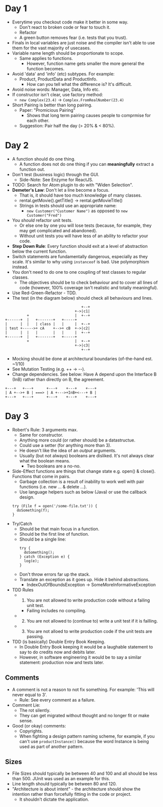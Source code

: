 # Day 1

* Everytime you checkout code make it better in some way.
  * Don't react to broken code or fear to touch it.
  * Refactor
  * A green button removes fear (i.e. tests that you trust).
* Finals in local variables are just noise and the compiler isn't able to use them for the vast majority of usecases.
* Variable name length should be proportionate to scope.
  * Same applies to functions.
    * However, function name gets smaller the more general the function becomes.
* Avoid 'data' and 'info' (etc) subtypes. For example:
  * Product, ProductData and ProductInfo.
    * How can you tell what the difference is? It's difficult.
* Avoid noise words: Manager, Data, Info etc.
* If constructor isn't clear, use factory method:
  * `new Complex(23.4)` -> `Complex.FromRealNumber(23.4)`
* Short Pairing is better than long pairing.
  * Paper: "Promicious Pairing"
    * Shows that long term pairing causes people to comprmise for each other.
  * Suggestion: Pair half the day (> 20% & < 80%).

# Day 2

* A function should do one thing.
  * A function  does not do one thing if you can **meaningfully** extract a function out.
* Don't test (business logic) through the GUI.
  * Side-Note: See Enzyme for ReactJS.
* TODO: Search for Atom plugin to do with "Widen Selection".
* **Demeter's Law**: Don't let a line become a focus.
  * That is, it should have too much knowledge of many classes.
  * rental.getMovie().getTitle() -> rental.getMovieTitle()
  * Strings in tests should use an appropriate name:
    * `new Customer("Customer Name")` as opposed to `new Customer("Fred")`
* You *should* refactor unit tests.
  * Or else one by one you will lose tests (because, for example, they may get complicated and abandoned).
  * Without unit tests you will have less of an ability to refactor your code.
* **Step Down Rule**: Every function should exit at a level of abstraction below the current function.
* Switch statements are fundamentally dangerous, especially as they scale. It's similar to why using `instanceof` is bad. Use polymorphism instead.
* You don't need to do one to one coupling of test classes to regular classes.
  * The objectives should be to check behaviour and to cover all lines of code (however, 100% coverage isn't realistic and totally meaningful).
* Use Red-Green-Refactor - TDD.
* The test (in the diagram below) should check all behaviours and lines.
```
                                   +--+
                                +->|c1|
          +                     |  +--+
+------+  |   +-------+   +-----+
|      |  |   | class |   |     |  +--+
| test +----->+ cA    +-->+ cB  +->|c2|
|      |  |   |       |   |     |  +--+
+------+  |   +-------+   +-----+
          +                     |  +--+
                                +->|c3|
                                   +--+
```
* Mocking should be done at architectural boundaries (of-the-hand est. ~1/10)
* See Mutation Testing (e.g. ++ -> --).
* Change dependencies. See below: Have A depend upon the Interface B (InB) rather than directly on B, the agreement.
```
+---+   +---+      +---+    +---+    +---+
| A +-->+ B | ===> | A +--->+InB+<---+ B |
+---+   +---+      +---+    +---+    +---+
```

# Day 3

* Robert's Rule: 3 arguments max.
  * Same for constructor.
  * Anything more could (or rather should) be a datastructue.
  * Could use a setter (for anything more than 3).
  * He doesn't like the idea of an *output* arguments.
  * Usually (but not always) booleans are disliked. It's not always clear what the boolean means.
    * Two booleans are a no-no.
* Side-Effect functions are things that change state e.g. open() & close(). Functions that come in pairs.
  * Garbage collection is a result of inability to work well with pair functions (i.e. new ... & delete ...).
  * Use language helpers such as below (Java) or use the callback design.
  ```
  try (File f = open('/some-file.txt')) {
    doSomething(f);
  }
  ```
* Try/Catch
  * Should be that main focus in a function.
  * Should be the first line of function.
  * Should be a single line:
    ```
    try {
      doSomething();
    } catch (Exception e) {
      log(e);
    }
    ```
  * Don't throw errors far up the stack.
  * Translate an exception as it goes up. Hide it behind abstractions.
    * IndexOutOfBoundsException -> SomeMoreInformativeException
* TDD Rules
  * 1) You are not allowed to write production code without a failing unit test.
    * Failing includes no compiling.
  * 2) You are not allowed to (continue to) write a unit test if it is failling.
  * 3) You are not alloed to write production code if the unit tests are passing.
* TDD (is basically) Double Entry Book Keeping.
  * In Double Entry Book keeping it would be a laughable statement to say to do credits now and debits later.
  * However, in software engineering it would be to say a similar statement: production now and tests later.

## Comments
* A comment is not a reason to not fix something. For example: 'This will never equal to 3'.
  * Rule: See every comment as a failure.
* Comment Lie:
  * The rot silently.
  * They can get migrated without thought and no longer fit or make sense.
* Good (or okay) comments:
  * Copyrights.
  * When fighting a design pattern naming scheme, for example, if you can't use `productInstance()` because the word Instance is being used as part of another pattern.

## Sizes
* File Sizes should typically be between 40 and 100 and all should be less than 500. JUnit was used as an example for this.
* Line length should typically be between 80 and 120.
* "Architecture is about intent" - the architecture should show the intention rather than forcefully fitting in the code or project.
  * It shouldn't dictate the application.
